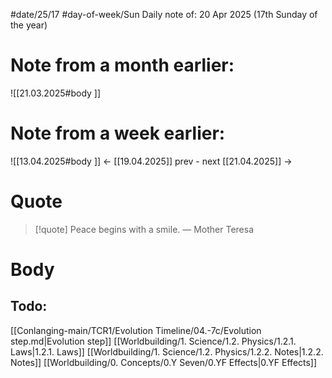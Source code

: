 
#date/25/17
#day-of-week/Sun
Daily note of: 20 Apr 2025 (17th Sunday of the year)

# Note from a month earlier:
![[21.03.2025#body ]]

# Note from a week earlier:
![[13.04.2025#body ]]
 <- [[19.04.2025]] prev - next [[21.04.2025]] ->
# Quote

> [!quote] Peace begins with a smile.
> — Mother Teresa
# Body

## Todo:

[[Conlanging-main/TCR1/Evolution Timeline/04.-7c/Evolution step.md|Evolution step]]
[[Worldbuilding/1. Science/1.2. Physics/1.2.1. Laws|1.2.1. Laws]]
[[Worldbuilding/1. Science/1.2. Physics/1.2.2. Notes|1.2.2. Notes]]
[[Worldbuilding/0. Concepts/0.Y Seven/0.YF Effects|0.YF Effects]]